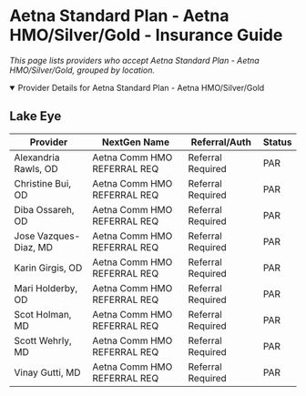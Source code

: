 # Aetna Standard Plan - Aetna HMO/Silver/Gold - Insurance Guide

*This page lists providers who accept Aetna Standard Plan - Aetna HMO/Silver/Gold, grouped by location.*

<details open><summary>Provider Details for Aetna Standard Plan - Aetna HMO/Silver/Gold</summary>

## Lake Eye 

| Provider | NextGen Name | Referral/Auth | Status |
|----------|-------------|--------------|--------|
| Alexandria Rawls, OD | Aetna Comm HMO REFERRAL REQ | Referral Required | PAR |
| Christine Bui, OD | Aetna Comm HMO REFERRAL REQ | Referral Required | PAR |
| Diba Ossareh, OD | Aetna Comm HMO REFERRAL REQ | Referral Required | PAR |
| Jose Vazques-Diaz, MD | Aetna Comm HMO REFERRAL REQ | Referral Required | PAR |
| Karin Girgis, OD | Aetna Comm HMO REFERRAL REQ | Referral Required | PAR |
| Mari Holderby, OD | Aetna Comm HMO REFERRAL REQ | Referral Required | PAR |
| Scot Holman, MD | Aetna Comm HMO REFERRAL REQ | Referral Required | PAR |
| Scott Wehrly, MD | Aetna Comm HMO REFERRAL REQ | Referral Required | PAR |
| Vinay Gutti, MD | Aetna Comm HMO REFERRAL REQ | Referral Required | PAR |

</details>


